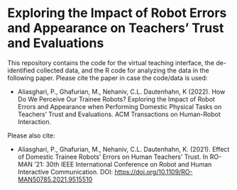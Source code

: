 # Exploring the Impact of Robot Errors and Appearance on Teachers’ Trust and Evaluations

This repository contains the code for the virtual teaching interface, the de-identified collected data, and the R code for analyzing the data in the following paper. Please cite the paper in case the code/data is used:

- Aliasghari, P., Ghafurian, M., Nehaniv, C.L. Dautenhahn, K (2022). How Do We Perceive Our Trainee Robots?
Exploring the Impact of Robot Errors and Appearance when Performing Domestic Physical Tasks on Teachers’
Trust and Evaluations. ACM Transactions on Human-Robot Interaction.

Please also cite:

- Aliasghari, P., Ghafurian, M., Nehaniv, C.L. Dautenhahn, K. (2021). Effect of Domestic Trainee Robots’
Errors on Human Teachers’ Trust. In RO-MAN ’21: 30th IEEE International Conference on Robot and Human
Interactive Communication. DOI: https://doi.org/10.1109/RO-MAN50785.2021.9515510
